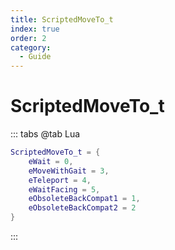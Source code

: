 ```yaml
---
title: ScriptedMoveTo_t
index: true
order: 2
category:
  - Guide
---
```


# ScriptedMoveTo_t
::: tabs
@tab Lua
```lua
ScriptedMoveTo_t = {
    eWait = 0,
    eMoveWithGait = 3,
    eTeleport = 4,
    eWaitFacing = 5,
    eObsoleteBackCompat1 = 1,
    eObsoleteBackCompat2 = 2
}
```
:::